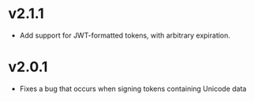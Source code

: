 # v2.1.1

* Add support for JWT-formatted tokens, with arbitrary expiration.

# v2.0.1

* Fixes a bug that occurs when signing tokens containing Unicode data
